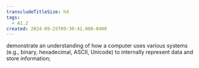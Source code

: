 ```yaml
---
transcludeTitleSize: h4
tags:
  - A1.2
created: 2024-09-25T09:30:41.000-0400
---
```

demonstrate an understanding of how a computer uses various systems (e.g., binary, hexadecimal, ASCII, Unicode) to internally represent data and store information;